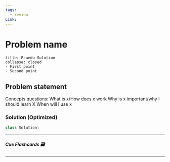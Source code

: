 ```yaml
---
tags:
  - review
Link:
---
```


# Problem name
```ad-tldr
title: Psuedo Solution
collapse: closed
- First point
- Second point
```
## Problem statement

Concepts questions:
What is x/How does x work
Why  is x important/why I should learn X
When will I use x
### Solution (Optimized)
```python
class Solution:

```

---
##### Cue Flashcards 🗃

---
